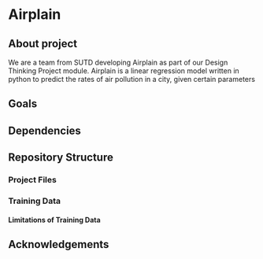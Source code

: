 # Airplain

## About project
We are a team from SUTD developing Airplain as part of our Design Thinking Project module. Airplain is a linear regression model written in python to predict the rates of air pollution in a city, given certain parameters

## Goals

## Dependencies

## Repository Structure
### Project Files

### Training Data
#### Limitations of Training Data

## Acknowledgements
